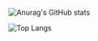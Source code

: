 ![Anurag's GitHub stats](https://github-readme-stats.vercel.app/api?username=AugustoPietro&show_icons=true&bg_color=00000000)

![Top Langs](https://github-readme-stats.vercel.app/api/top-langs/?username=AugustoPietro&hide_progress=true_icons=true&bg_color=00000000)
